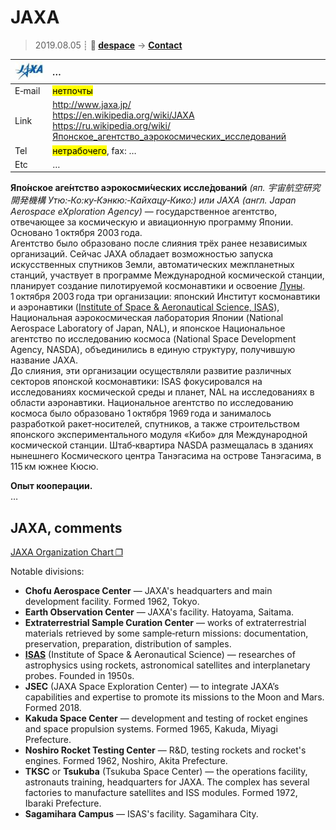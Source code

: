 # JAXA
> 2019.08.05 ┊ **🚀 [despace](index.md)** → **[Contact](contact.md)**

|[![](f/contact/j/jaxa_logo1_thumb.jpg)](f/contact/j/jaxa_logo1.png)|*…*|
|:--|:--|
|E‑mail| <mark>нетпочты</mark> |
|Link| <http://www.jaxa.jp/><br> <https://en.wikipedia.org/wiki/JAXA><br> <https://ru.wikipedia.org/wiki/Японское_агентство_аэрокосмических_исследований> |
|Tel| <mark>нетрабочего</mark>, fax: … |
|Etc| … |

**Япо́нское аге́нтство аэрокосми́ческих иссле́дований** *(яп. 宇宙航空研究開発機構 Утю:‑Ко:ку‑Кэнкю:‑Кайхацу‑Кико:) или JAXA (англ. Japan Aerospace eXploration Agency)* — государственное агентство, отвечающее за космическую и авиационную программу Японии. Основано 1 октября 2003 года.  
Агентство было образовано после слияния трёх ранее независимых организаций. Сейчас JAXA обладает возможностью запуска искусственных спутников Земли, автоматических межпланетных станций, участвует в программе Международной космической станции, планирует создание пилотируемой космонавтики и освоение [Луны](moon.md).  
1 октября 2003 года три организации: японский Институт космонавтики и аэронавтики ([Institute of Space & Aeronautical Science, ISAS](03_isas.md)), Национальная аэрокосмическая лаборатория Японии (National Aerospace Laboratory of Japan, NAL), и японское Национальное агентство по исследованию космоса (National Space Development Agency, NASDA), объединились в единую структуру, получившую название JAXA.  
До слияния, эти организации осуществляли развитие различных секторов японской космонавтики: ISAS фокусировался на исследованиях космической среды и планет, NAL на исследованиях в области аэронавтики. Национальное агентство по исследованию космоса было образовано 1 октября 1969 года и занималось разработкой ракет‑носителей, спутников, а также строительством японского экспериментального модуля «Кибо» для Международной космической станции. Штаб‑квартира NASDA размещалась в зданиях нынешнего Космического центра Танэгасима на острове Танэгасима, в 115 км южнее Кюсю.

**Опыт кооперации.**  
…


<p style="page-break-after:always"> </p>

## JAXA, comments

[JAXA Organization Chart ❐](f/contact/j/jaxa_org_chart.pdf)

Notable divisions:

   - **Chofu Aerospace Center** — JAXA's headquarters and main development facility. Formed 1962, Tokyo.
   - **Earth Observation Center** — JAXA's facility. Hatoyama, Saitama.
   - **Extraterrestrial Sample Curation Center** — works of extraterrestrial materials retrieved by some sample‑return missions: documentation, preservation, preparation, distribution of samples.
   - **[ISAS](03_isas.md)** (Institute of Space & Aeronautical Science) — researches of astrophysics using rockets, astronomical satellites and interplanetary probes. Founded in 1950s.
   - **JSEC** (JAXA Space Exploration Center) — to integrate JAXA’s capabilities and expertise to promote its missions to the Moon and Mars. Formed 2018.
   - **Kakuda Space Center** — development and testing of rocket engines and space propulsion systems. Formed 1965, Kakuda, Miyagi Prefecture.
   - **Noshiro Rocket Testing Center** — R&D, testing rockets and rocket's engines. Formed 1962, Noshiro, Akita Prefecture.
   - **TKSC** or **Tsukuba** (Tsukuba Space Center) — the operations facility, astronauts training, headquarters for JAXA. The complex has several factories to manufacture satellites and ISS modules. Formed 1972, Ibaraki Prefecture.
   - **Sagamihara Campus** — ISAS's facility. Sagamihara City.

